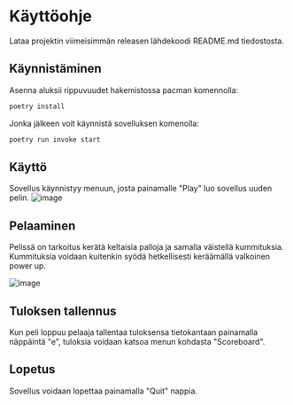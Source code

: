 # Käyttöohje

Lataa projektin viimeisimmän releasen lähdekoodi README.md tiedostosta.

## Käynnistäminen

Asenna aluksii rippuvuudet hakemistossa pacman komennolla:

```bash
poetry install
```

Jonka jälkeen voit käynnistä sovelluksen komenolla:

```bash
poetry run invoke start
```

## Käyttö

Sovellus käynnistyy menuun, josta painamalle "Play" luo sovellus uuden pelin.
![image](https://github.com/joniursin/ot-harjoitustyo/assets/128263908/c1b813d4-e8ca-4e07-b2ee-522c5bc11422)


## Pelaaminen

Pelissä on tarkoitus kerätä keltaisia palloja ja samalla väistellä kummituksia. Kummituksia voidaan kuitenkin syödä hetkellisesti keräämällä valkoinen power up.

![image](https://user-images.githubusercontent.com/128263908/235780552-7bf8c352-3b1e-48c9-b00d-3f9b77cd3575.png)

## Tuloksen tallennus

Kun peli loppuu pelaaja tallentaa tuloksensa tietokantaan painamalla näppäintä "e", tuloksia voidaan katsoa menun kohdasta "Scoreboard".

## Lopetus

Sovellus voidaan lopettaa painamalla "Quit" nappia.

